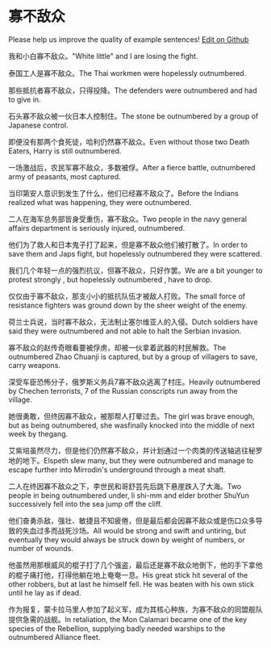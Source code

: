 # 寡不敌众

Please help us improve the quality of example sentences! [Edit on Github](https://github.com/jiyushe/jiyu-example-sentence-source/blob/main/chinese/guabudizhong.md)

<p><span class="chinese">我和小白寡不敌众。</span><span class="english">"White little" and I are losing the fight.</span></p>

<p><span class="chinese">泰国工人是寡不敌众。</span><span class="english">The Thai workmen were hopelessly outnumbered.</span></p>

<p><span class="chinese">那些抵抗者寡不敌众，只得投降。</span><span class="english">The defenders were outnumbered and had to give in.</span></p>

<p><span class="chinese">石头寡不敌众被一伙日本人控制住。</span><span class="english">The stone be outnumbered by a group of Japanese control.</span></p>

<p><span class="chinese">即便没有那两个食死徒，哈利仍然寡不敌众。</span><span class="english">Even without those two Death Eaters, Harry is still outnumbered.</span></p>

<p><span class="chinese">一场激战后，农民军寡不敌众，多数被俘。</span><span class="english">After a fierce battle, outnumbered army of peasants, most captured.</span></p>

<p><span class="chinese">当印第安人意识到发生了什么，他们已经寡不敌众了。</span><span class="english">Before the Indians realized what was happening, they were outnumbered.</span></p>

<p><span class="chinese">二人在海军总务部皆身受重伤，寡不敌众。</span><span class="english">Two people in the navy general affairs department is seriously injured, outnumbered.</span></p>

<p><span class="chinese">他们为了救人和日本鬼子打了起来，但是寡不敌众他们被打散了。</span><span class="english">In order to save them and Japs fight, but hopelessly outnumbered they were scattered.</span></p>

<p><span class="chinese">我们几个年轻一点的强烈抗议，但寡不敌众，只好作罢。</span><span class="english">We are a bit younger to protest strongly , but hopelessly outnumbered , have to drop.</span></p>

<p><span class="chinese">仅仅由于寡不敌众，那支小小的抵抗队伍才被敌人打败。</span><span class="english">The small force of resistance fighters was ground down by the sheer weight of the enemy.</span></p>

<p><span class="chinese">荷兰士兵说，当时寡不敌众，无法制止塞尔维亚人的入侵。</span><span class="english">Dutch soldiers have said they were outnumbered and not able to halt the Serbian invasion.</span></p>

<p><span class="chinese">寡不敌众的赵传奇眼看要被俘虏，却被一伙拿着武器的村民解救。</span><span class="english">The outnumbered Zhao Chuanji is captured, but by a group of villagers to save, carry weapons.</span></p>

<p><span class="chinese">深受车臣恐怖分子，俄罗斯义务兵7寡不敌众逃离了村庄。</span><span class="english">Heavily outnumbered by Chechen terrorists, 7 of the Russian conscripts run away from the village.</span></p>

<p><span class="chinese">她很勇敢，但终因寡不敌众，被那帮人打晕过去。</span><span class="english">The girl was brave enough, but as being outnumbered, she wasfinally knocked into the middle of next week by thegang.</span></p>

<p><span class="chinese">艾紫培虽然尽力，但是他们仍然寡不敌众，并计划通过一个肉类的传送轴逃往秘罗地的地下。</span><span class="english">Elspeth slew many, but they were outnumbered and manage to escape further into Mirrodin's underground through a meat shaft.</span></p>

<p><span class="chinese">二人在终因寡不敌众之下，李世民和哥舒芸先后跳下悬崖跌入了大海。</span><span class="english">Two people in being outnumbered under, li shi-mm and elder brother ShuYun successively fell into the sea jump off the cliff.</span></p>

<p><span class="chinese">他们奋勇杀敌，强壮、敏捷且不知疲倦，但是最后都会因寡不敌众或是伤口众多导致的失血过多而战死沙场。</span><span class="english">All would be strong and swift and untiring, but eventually they would always be struck down by weight of numbers, or number of wounds.</span></p>

<p><span class="chinese">他虽然用那根威风的棍子打了几个强盗，最后还是寡不敌众地倒下，他的手下拿他的棍子痛打他，打得他躺在地上奄奄一息。</span><span class="english">His great stick hit several of the other robbers, but at last he himself fell. He was beaten with his own stick until he lay as if dead.</span></p>

<p><span class="chinese">作为报复，蒙卡拉马里人参加了起义军，成为其核心种族，为寡不敌众的同盟舰队提供急需的战舰。</span><span class="english">In retaliation, the Mon Calamari became one of the key species of the Rebellion, supplying badly needed warships to the outnumbered Alliance fleet.</span></p>

